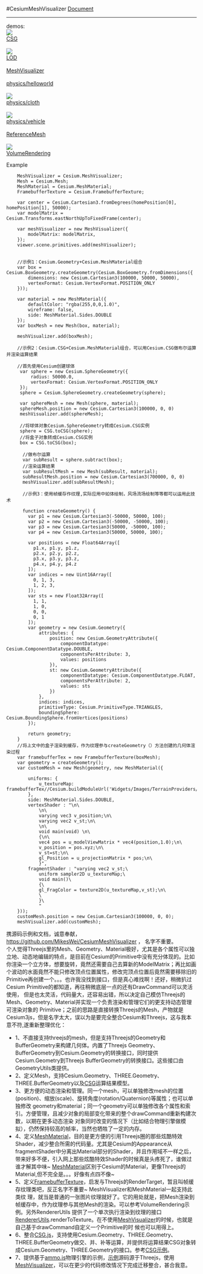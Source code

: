 #CesiumMeshVisualizer 
<a href="https://mikeswei.github.io/CesiumMeshVisualizer/Document/index.html" target="_blank">Document</a>
    <hr />
    demos:<br />
    <a target="_blank" href="https://mikeswei.github.io/CesiumMeshVisualizer/App/demo/CSG/index.html">
           <img src="https://mikeswei.github.io/CesiumMeshVisualizer/App/demo/CSG/screenshot.jpg" /> 
    </a><br />
    <a target="_blank" href="https://mikeswei.github.io/CesiumMeshVisualizer/App/demo/CSG/index.html">CSG</a><br /><br />
    <a target="_blank" href="https://mikeswei.github.io/CesiumMeshVisualizer/App/demo/LOD/index.html">
       <img src="https://mikeswei.github.io/CesiumMeshVisualizer/App/demo/LOD/screenshot.jpg" /> 
    </a><br />
    <a target="_blank" href="https://mikeswei.github.io/CesiumMeshVisualizer/App/demo/LOD/index.html">LOD</a><br /><br />
   <a target="_blank" href="https://mikeswei.github.io/CesiumMeshVisualizer/App/demo/MeshVisualizer/index.html">MeshVisualizer</a><br /><br />
<a target="_blank" href="https://mikeswei.github.io/CesiumMeshVisualizer/App/demo/physics/helloworld.html">physics/helloworld</a><br/><br />
  <a target="_blank" href="https://mikeswei.github.io/CesiumMeshVisualizer/App/demo/physics/cloth.html">
        <img src="https://mikeswei.github.io/CesiumMeshVisualizer/App/demo/physics/cloth.jpg" />
     </a><br /> 
    <a target="_blank" href="https://mikeswei.github.io/CesiumMeshVisualizer/App/demo/physics/cloth.html">physics/cloth</a><br /><br />
    <a target="_blank" href="https://mikeswei.github.io/CesiumMeshVisualizer/App/demo/physics/vehicle.html">
       <img src="https://mikeswei.github.io/CesiumMeshVisualizer/App/demo/physics/vehicle.jpg" />
    </a><br /> 
   <a target="_blank" href="https://mikeswei.github.io/CesiumMeshVisualizer/App/demo/physics/vehicle.html">physics/vehicle</a><br /><br />
   <a target="_blank" href="https://mikeswei.github.io/CesiumMeshVisualizer/App/demo/ReferenceMesh/index.html">ReferenceMesh</a><br /><br />
   <a target="_blank" href="https://mikeswei.github.io/CesiumMeshVisualizer/App/demo/VolumeRendering/index.html">
     <img src="https://mikeswei.github.io/CesiumMeshVisualizer/App/demo/VolumeRendering/screenshot.jpg" /> 
   </a><br />
 <a target="_blank" href="https://mikeswei.github.io/CesiumMeshVisualizer/App/demo/VolumeRendering/index.html">VolumeRendering</a><br />

Example<br/>


        MeshVisualizer = Cesium.MeshVisualizer;
        Mesh = Cesium.Mesh;
        MeshMaterial = Cesium.MeshMaterial; 
        FramebufferTexture = Cesium.FramebufferTexture;

        var center = Cesium.Cartesian3.fromDegrees(homePosition[0], homePosition[1], 50000);
        var modelMatrix = Cesium.Transforms.eastNorthUpToFixedFrame(center);

        var meshVisualizer = new MeshVisualizer({
            modelMatrix: modelMatrix,
        });
        viewer.scene.primitives.add(meshVisualizer);


        //示例1：Cesium.Geometry+Cesium.MeshMaterial组合
        var box = Cesium.BoxGeometry.createGeometry(Cesium.BoxGeometry.fromDimensions({
            dimensions: new Cesium.Cartesian3(100000, 50000, 50000),
            vertexFormat: Cesium.VertexFormat.POSITION_ONLY
        }));
        
        var material = new MeshMaterial({
            defaultColor: "rgba(255,0,0,1.0)",
            wireframe: false,
            side: MeshMaterial.Sides.DOUBLE
        });
        var boxMesh = new Mesh(box, material);

        meshVisualizer.add(boxMesh);

        //示例2：Cesium.CSG+Cesium.MeshMaterial组合，可以用Cesium.CSG做布尔运算并渲染运算结果

        //首先使用Cesium创建球体
         var sphere = new Cesium.SphereGeometry({
             radius: 50000.0,
             vertexFormat: Cesium.VertexFormat.POSITION_ONLY
         });
         sphere = Cesium.SphereGeometry.createGeometry(sphere);
        
         var sphereMesh = new Mesh(sphere, material);
         sphereMesh.position = new Cesium.Cartesian3(100000, 0, 0)
         meshVisualizer.add(sphereMesh);

         //将球体对象Cesium.SphereGeometry转成Cesium.CSG实例
         sphere = CSG.toCSG(sphere);
         //将盒子对象转成Cesium.CSG实例
         box = CSG.toCSG(box);

          //做布尔运算
          var subResult = sphere.subtract(box);
          //渲染运算结果
          var subResultMesh = new Mesh(subResult, material);
          subResultMesh.position = new Cesium.Cartesian3(700000, 0, 0)
          meshVisualizer.add(subResultMesh);

          //示例3：使用帧缓存作纹理,实际应用中如体绘制，风场流场绘制等等都可以运用此技术

          function createGeometry() {
            var p1 = new Cesium.Cartesian3(-50000, 50000, 100);
            var p2 = new Cesium.Cartesian3(-50000, -50000, 100);
            var p3 = new Cesium.Cartesian3(50000, -50000, 100);
            var p4 = new Cesium.Cartesian3(50000, 50000, 100);

            var positions = new Float64Array([
              p1.x, p1.y, p1.z,
              p2.x, p2.y, p2.z,
              p3.x, p3.y, p3.z,
              p4.x, p4.y, p4.z
            ]);
            var indices = new Uint16Array([
              0, 1, 3,
              1, 2, 3,
            ]);
            var sts = new Float32Array([
              1, 1,
              1, 0,
              0, 0,
              0, 1
            ]);
            var geometry = new Cesium.Geometry({
                attributes: {
                    position: new Cesium.GeometryAttribute({
                        componentDatatype: Cesium.ComponentDatatype.DOUBLE,
                        componentsPerAttribute: 3,
                        values: positions
                    }),
                    st: new Cesium.GeometryAttribute({
                        componentDatatype: Cesium.ComponentDatatype.FLOAT,
                        componentsPerAttribute: 2,
                        values: sts
                    })
                },
                indices: indices,
                primitiveType: Cesium.PrimitiveType.TRIANGLES,
                boundingSphere: Cesium.BoundingSphere.fromVertices(positions)
            });

            return geometry;
        }
        //将上文中的盒子渲染到缓存，作为纹理参与createGeometry（）方法创建的几何体渲染过程
        var framebufferTex = new FramebufferTexture(boxMesh);
        var geometry = createGeometry();
        var customMesh = new Mesh(geometry, new MeshMaterial({

            uniforms: {
                u_textureMap: framebufferTex//Cesium.buildModuleUrl('Widgets/Images/TerrainProviders/STK.png')
            },
            side: MeshMaterial.Sides.DOUBLE,
            vertexShader : "\n\
                \n\
                varying vec3 v_position;\n\
                varying vec2 v_st;\n\
                \n\
                void main(void) \n\
                {\n\
                vec4 pos = u_modelViewMatrix * vec4(position,1.0);\n\
                v_position = pos.xyz;\n\
                v_st=st;\n\
                gl_Position = u_projectionMatrix * pos;\n\
                }",
            fragmentShader : "varying vec2 v_st;\
                uniform sampler2D u_textureMap;\
                void main()\
                {\
                gl_FragColor = texture2D(u_textureMap,v_st);\n\
                \
                }\
                "
        }));
        customMesh.position = new Cesium.Cartesian3(100000, 0, 0);
        meshVisualizer.add(customMesh);

 
    
携源码示例和文档，诚意奉献，https://github.com/MikesWei/CesiumMeshVisualizer ， 名字不重要。 <br/>
    个人觉得Threejs里的Mesh、Geometry、Material极好，尤其是各个属性可以独立地、动态地编辑的特点，是目前在Cesium的Primitive中没有充分体现的。比如
你渲染一个立方体，想要旋转，竟然还需要自己去算新的ModelMatrix；再比如画个波动的水面竟然不能只修改顶点位置属性，修改完顶点位置后竟然需要移除旧的
Primitive再创建一个。。。也许我没找到接口，但是真心难找啊！还好，稍微扒过Cesium Primitive的都知道，再往稍微底层一点的还有DrawCommand可以灵活使用，
但是也太灵活，代码量大，还容易出错，所以决定自己模仿Threejs的Mesh、Geometry、Material并实现一个负责渲染和管理它们的更支持动态管理可渲染对象的
Primitive；之前的思路是直接转换Threejs的Mesh，产物就是Cesium3js，但是名字太大，误以为是要完全整合Cesium和Threejs，这与我本意不符,遂重新整理优化：
<br/>
* 1、不直接支持threejs的mesh，但是支持Threejs的Geometry和BufferGeometry来构建几何体。内置了Threejs Geometry、BufferGeometry到Cesium.Geometry的转换接口，同时提供Cesium.Geometry到Threejs BufferGeometry的转换接口。这些接口由GeometryUtils类提供。
* 2、定义Mesh，支持Cesium.Geometry、THREE.Geometry、THREE.BufferGeometry以及[CSG](https://mikeswei.github.io/CesiumMeshVisualizer/Document/Cesium.CSG.html)运算结果模型。
* 3、更方便的动态渲染和管理。同一个mesh，可以单独修改mesh的位置(position)、缩放(scale)、旋转角度(rotation/Quaternion)等属性；也可以单独修改
geometry和material；同一个geometry可以单独修改各个属性和索引。方便管理，且减少对象的局部变化带来的整个drawCommand重新构建次数，以期在更多动态渲染
对象同时改变的情况下（比如结合物理引擎做模拟），仍然保持较高的帧率，当然也牺牲了一定的内存。
* 4、定义[MeshMaterial](https://mikeswei.github.io/CesiumMeshVisualizer/Document/Cesium.MeshMaterial.html)，目的是更方便的引用Threejs圈的那些炫酷特效Shader，减少整合所需的代码量。尤其是Cesium的Appearance从fragmentShader中分离出Material部分的Shader，并且作用域不一样之后，带来好多不便，引入网上那些炫酷特效Shader的时候真是头疼死了，谁做过谁才解其中味~   [MeshMaterial](https://mikeswei.github.io/CesiumMeshVisualizer/Document/Cesium.MeshMaterial.html)区别于Cesium的Material，更像Threejs的Material,但不完全是。。。好像有点四不像~  
* 5、定义[FramebufferTexture](https://mikeswei.github.io/CesiumMeshVisualizer/Document/Cesium.FramebufferTexture.html)，启发与Threejs的RenderTarget，暂且叫帧缓存纹理类吧，反正名字不重要~ MeshVisualizer和MeshMaterial一起支持此类纹
理，就当是普通的一张图片纹理就好了。它的用处就是，把Mesh渲染到帧缓存中，作为纹理参与其他Mesh的渲染。可以参考VolumeRendering示例。另外RendererUtils
提供了一个单次执行渲染到纹理的接口[RendererUtils](https://mikeswei.github.io/CesiumMeshVisualizer/Document/Cesium.RendererUtils.html).renderToTexture。在不使用[MeshVisualizer](https://mikeswei.github.io/CesiumMeshVisualizer/Document/Cesium.MeshVisualizer.html)的时候，也就是自己基于drawCommand自定义一个Primitive的时
候也可以用得上。
* 6、整合[CSG.js](https://github.com/evanw/csg.js)，支持使用Cesium.Geometry、THREE.Geometry、THREE.BufferGeometry做交、并、补等运算，并提供将运算结果CSG对象转成Cesium.Geometry、THREE.Geometry的接口。参考[CSG示例](https://mikeswei.github.io/CesiumMeshVisualizer/App/demo/CSG/index.html)。
* 7、提供基于[ammo.js](https://github.com/kripken/ammo.js)物理引擎的示例，[示例](https://mikeswei.github.io/CesiumMeshVisualizer/App/demo/physics/hellorworld.html)源码源于Threejs，使用[MeshVisualizer](https://mikeswei.github.io/CesiumMeshVisualizer/Document/Cesium.MeshVisualizer.html)，可以在更少的代码修改情况下完成迁移整合，甚合我意。
    
